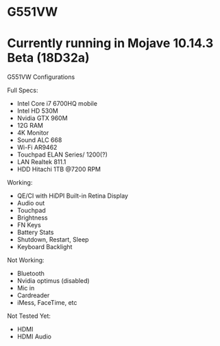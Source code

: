# G551VW
# Currently running in Mojave 10.14.3 Beta (18D32a)
G551VW Configurations

Full Specs:

- Intel Core i7 6700HQ mobile
- Intel HD 530M
- Nvidia GTX 960M
- 12G RAM
- 4K Monitor
- Sound ALC 668
- Wi-Fi AR9462
- Touchpad ELAN Series/ 1200(?)
- LAN Realtek 811.1
- HDD Hitachi 1TB @7200 RPM

Working:
- QE/CI with HiDPI Built-in Retina Display 
- Audio out
- Touchpad
- Brightness
- FN Keys
- Battery Stats
- Shutdown, Restart, Sleep
- Keyboard Backlight

Not Working:
- Bluetooth
- Nvidia optimus (disabled)
- Mic in 
- Cardreader
- iMess, FaceTime, etc

Not Tested Yet:
- HDMI
- HDMI Audio
